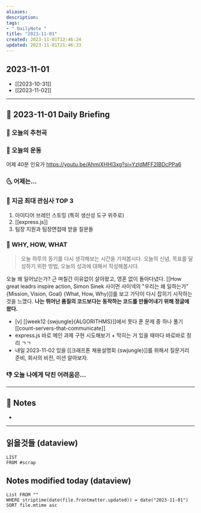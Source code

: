 ```yaml
---
aliases: 
description:
tags:
- " DailyNote "
title: "2023-11-01"
created: 2023-11-01T12:46:24
updated: 2023-11-01T21:46:33
---
```


## 2023-11-01

- [[2023-10-31]] 
- [[2023-11-02]]

---

## 📅 2023-11-01 Daily Briefing

### 🎵 오늘의 추천곡

### 🏃 오늘의 운동

어제 40분 인요가 <https://youtu.be/AhmjXHHI3xg?si=YzIdMFF2IBDcPPa6>

### 🌜 어제는...

### 🧠 지금 최대 관심사 TOP 3

1. 아이디어 브레인 스토밍 (특히 생산성 도구 위주로)
2. [[express.js]]
3. 팀장 지원과 팀장면접때 받을 질문들

### 🚀 WHY, HOW, WHAT

> 오늘 하루의 동기를 다시 생각해보는 시간을 가져봅시다. 오늘의 신념, 목표를 달성하기 위한 방법, 오늘의 성과에 대해서 작성해봅시다.

오늘 왜 일어났는가? 근 며칠간 이유없이 살아왔고, 영혼 없이 돌아다녔다. [[How great leadrs inspire action, Simon Sinek 사이먼 사이넥의 "우리는 왜 일하는가" {Mission, Vision, Goal} {What, How, Why}]]를 보고 가닥이 다시 잡히기 시작하는 것을 느꼈다. **나는 뛰어난 품질의 코드보다는 동작하는 코드를 만들어내기 위해 정글에 왔다.**

- [v] [[week12 {swjungle}{ALGORITHMS}]]에서 못다 푼 문제 중 하나 풀기 [[count-servers-that-communicate]]
- express.js 바로 메인 과제 구현 시도해보기 + 막히는 거 있을 때마다 바로바로 정리 ㄱㄱ
- 내일 2023-11-02 있을 [[크래프톤 채용설명회 {swjungle}]]를 위해서 질문거리 준비, 회사의 비전, 미션 알아보자.

### 👎 오늘 나에게 닥친 어려움은...

---

## 📝 Notes

- 

---

## 읽을것들 (dataview)

```dataview
LIST
FROM #scrap 
```

## Notes modified today (dataview)

```dataview
List FROM "" 
WHERE striptime(date(file.frontmatter.updated)) = date("2023-11-01") 
SORT file.mtime asc
```
